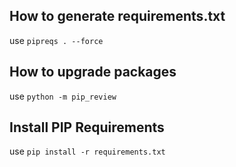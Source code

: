## How to generate requirements.txt

use ``` pipreqs . --force ```

## How to upgrade packages

use ``` python -m pip_review ```

## Install PIP Requirements

use ``` pip install -r requirements.txt ```